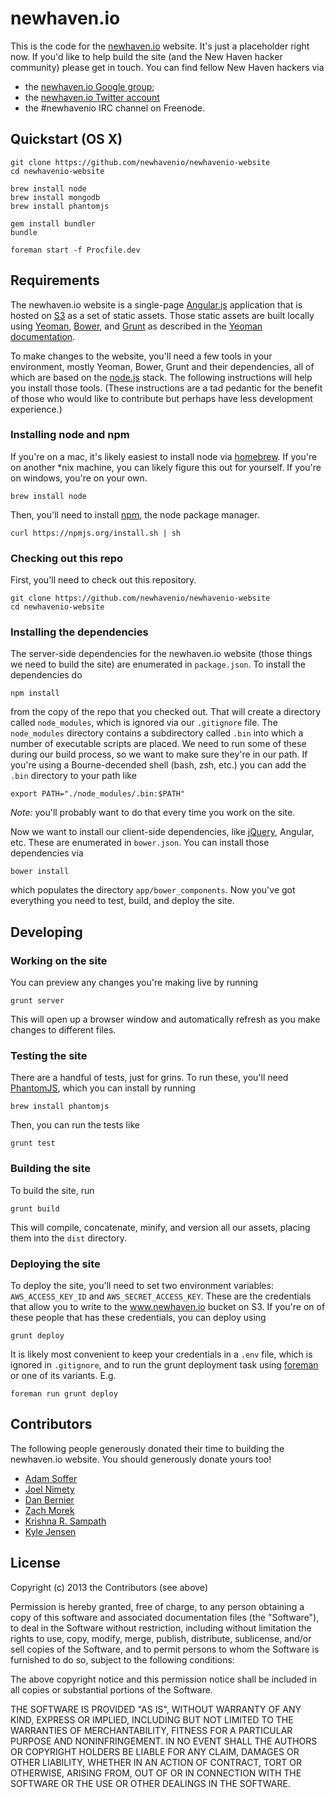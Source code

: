 newhaven.io
===========

This is the code for the
[newhaven.io](http://www.newhaven.io) website. It's just a
placeholder right now. If you'd like to help build the
site (and the New Haven hacker community) please get in touch.  You can
find fellow New Haven hackers via

* the [newhaven.io Google group](https://groups.google.com/forum/?fromgroups#!forum/newhavenio);
* the [newhaven.io Twitter account](http://twitter.com/newhavenio)
* the #newhavenio IRC channel on Freenode.

## Quickstart (OS X)

```
git clone https://github.com/newhavenio/newhavenio-website
cd newhavenio-website

brew install node
brew install mongodb
brew install phantomjs

gem install bundler
bundle

foreman start -f Procfile.dev
```

## Requirements

The newhaven.io website is a single-page
[Angular.js](http://angularjs.org/) application
that is hosted on [S3](http://aws.amazon.com/s3/)
as a set of static assets.  Those static
assets are built locally using
[Yeoman](http://yeoman.io/),
[Bower](http://bower.io/), and
[Grunt](http://gruntjs.com/) as described in the
[Yeoman documentation](https://github.com/yeoman/yeoman/wiki/Getting-Started).

To make changes to the website, you'll need a few
tools in your environment, mostly Yeoman, Bower, Grunt
and their dependencies, all of which are based on the
[node.js](http://nodejs.org/) stack.  The following
instructions will help you install those tools.  (These instructions are
a tad pedantic for the benefit of those who would like to contribute
but perhaps have less development experience.)

### Installing node and npm

If you're on a mac, it's likely easiest to install node via
[homebrew](http://brew.sh/).  If you're on another *nix machine,
you can likely figure this out for yourself.  If you're on windows,
you're on your own.

    brew install node

Then, you'll need to install [npm](https://npmjs.org/),
the node package manager.

    curl https://npmjs.org/install.sh | sh

### Checking out this repo

First, you'll need to check out this repository.

    git clone https://github.com/newhavenio/newhavenio-website
    cd newhavenio-website

### Installing the dependencies

The server-side dependencies for the newhaven.io website (those
things we need to build the site) are enumerated in `package.json`.
To install the dependencies do

    npm install

from the copy of the repo that you checked out.  That will create
a directory called `node_modules`, which is ignored via our `.gitignore`
file.  The `node_modules` directory contains a subdirectory called
`.bin` into which a number of executable scripts are placed.  We
need to run some of these during
our build process, so we want to make sure they're in our path.
If you're using a Bourne-decended shell (bash, zsh, etc.) you can
add the `.bin` directory to your path like

    export PATH="./node_modules/.bin:$PATH"

*Note:* you'll probably want to do that every time you work on the site.

Now we want to install our client-side dependencies, like
[jQuery](http://jquery.com/), Angular, etc.  These are enumerated in
`bower.json`. You can install those dependencies via

    bower install

which populates the directory `app/bower_components`.  Now you've
got everything you need to test, build, and deploy the site.

## Developing

### Working on the site

You can preview any changes you're making live by running

    grunt server

This will open up a browser window and automatically refresh
as you make changes to different files.

### Testing the site

There are a handful of tests, just for grins.  To run these,
you'll need [PhantomJS](http://phantomjs.org/), which you can
install by running

    brew install phantomjs

Then, you can run the tests like

    grunt test

### Building the site

To build the site, run

    grunt build

This will compile, concatenate, minify, and version all our
assets, placing them into the `dist` directory.

### Deploying the site

To deploy the site, you'll need to set two environment variables:
`AWS_ACCESS_KEY_ID` and `AWS_SECRET_ACCESS_KEY`.  These are the
credentials that allow you to write to the www.newhaven.io bucket
on S3.  If you're on of these people that has these credentials,
you can deploy using

    grunt deploy

It is likely most convenient to keep your credentials in a `.env`
file, which is ignored in `.gitignore`, and to run the grunt deployment
task using [foreman](https://github.com/ddollar/foreman) or one of
its variants.  E.g.

    foreman run grunt deploy

## Contributors

The following people generously donated their time to building
the newhaven.io website.  You should generously donate yours too!

* [Adam Soffer](http://github.com/ads1018)
* [Joel Nimety](https://github.com/jnimety)
* [Dan Bernier](https://github.com/danbernier)
* [Zach Morek](https://github.com/ZachBeta)
* [Krishna R. Sampath](https://github.com/KrishnaRSampath)
* [Kyle Jensen](http://github.com/kljensen)

## License

Copyright (c) 2013 the Contributors (see above)

Permission is hereby granted, free of charge, to any person obtaining a copy of this software and associated documentation files (the "Software"), to deal in the Software without restriction, including without limitation the rights to use, copy, modify, merge, publish, distribute, sublicense, and/or sell copies of the Software, and to permit persons to whom the Software is furnished to do so, subject to the following conditions:

The above copyright notice and this permission notice shall be included in all copies or substantial portions of the Software.

THE SOFTWARE IS PROVIDED "AS IS", WITHOUT WARRANTY OF ANY KIND, EXPRESS OR IMPLIED, INCLUDING BUT NOT LIMITED TO THE WARRANTIES OF MERCHANTABILITY, FITNESS FOR A PARTICULAR PURPOSE AND NONINFRINGEMENT. IN NO EVENT SHALL THE AUTHORS OR COPYRIGHT HOLDERS BE LIABLE FOR ANY CLAIM, DAMAGES OR OTHER LIABILITY, WHETHER IN AN ACTION OF CONTRACT, TORT OR OTHERWISE, ARISING FROM, OUT OF OR IN CONNECTION WITH THE SOFTWARE OR THE USE OR OTHER DEALINGS IN THE SOFTWARE.
